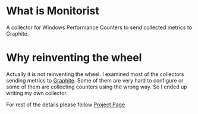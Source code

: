 # What is Monitorist

A collector for Windows Performance Counters to send collected metrics to Graphite.

# Why reinventing the wheel

Actually it is not reinventing the wheel. I examined most of the collectors sending metrics to [Graphite](http://graphite.wikidot.com/). Some of them are very hard to configure or some of them are collecting counters using the wrong way. So I ended up writing my own collector. 

For rest of the details please follow [Project Page](http://selmanay.github.io/Monitorist/)
